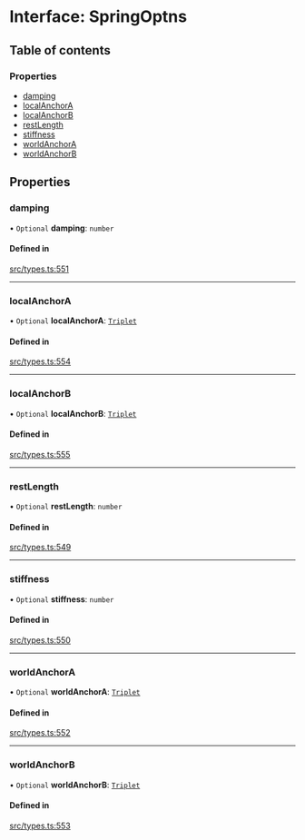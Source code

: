 # Interface: SpringOptns

## Table of contents

### Properties

- [damping](SpringOptns.md#damping)
- [localAnchorA](SpringOptns.md#localanchora)
- [localAnchorB](SpringOptns.md#localanchorb)
- [restLength](SpringOptns.md#restlength)
- [stiffness](SpringOptns.md#stiffness)
- [worldAnchorA](SpringOptns.md#worldanchora)
- [worldAnchorB](SpringOptns.md#worldanchorb)

## Properties

### damping

• `Optional` **damping**: `number`

#### Defined in

[src/types.ts:551](https://gitlab.com/rapidajs/rapida/-/blob/67ba736/packages/rapida-physics/src/types.ts#L551)

___

### localAnchorA

• `Optional` **localAnchorA**: [`Triplet`](../modules.md#triplet)

#### Defined in

[src/types.ts:554](https://gitlab.com/rapidajs/rapida/-/blob/67ba736/packages/rapida-physics/src/types.ts#L554)

___

### localAnchorB

• `Optional` **localAnchorB**: [`Triplet`](../modules.md#triplet)

#### Defined in

[src/types.ts:555](https://gitlab.com/rapidajs/rapida/-/blob/67ba736/packages/rapida-physics/src/types.ts#L555)

___

### restLength

• `Optional` **restLength**: `number`

#### Defined in

[src/types.ts:549](https://gitlab.com/rapidajs/rapida/-/blob/67ba736/packages/rapida-physics/src/types.ts#L549)

___

### stiffness

• `Optional` **stiffness**: `number`

#### Defined in

[src/types.ts:550](https://gitlab.com/rapidajs/rapida/-/blob/67ba736/packages/rapida-physics/src/types.ts#L550)

___

### worldAnchorA

• `Optional` **worldAnchorA**: [`Triplet`](../modules.md#triplet)

#### Defined in

[src/types.ts:552](https://gitlab.com/rapidajs/rapida/-/blob/67ba736/packages/rapida-physics/src/types.ts#L552)

___

### worldAnchorB

• `Optional` **worldAnchorB**: [`Triplet`](../modules.md#triplet)

#### Defined in

[src/types.ts:553](https://gitlab.com/rapidajs/rapida/-/blob/67ba736/packages/rapida-physics/src/types.ts#L553)
